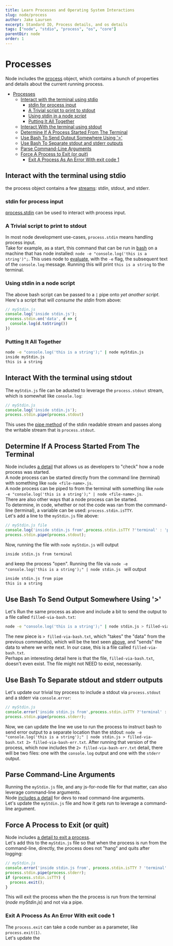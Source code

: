 ```yaml
---
title: Learn Processes and Operating System Interactions
slug: node/process
author: Jake Laursen
excerpt: Standard IO, Process details, and os details
tags: ["node", "stdio", "process", "os", "core"]
parentDir: node
order: 1
---
```


# Processes
Node includes the [process](https://nodejs.org/dist/latest-v18.x/docs/api/process.html) object, which contains a bunch of properties and details about the current running process.  

- [Processes](#processes)
  - [Interact with the terminal using stdio](#interact-with-the-terminal-using-stdio)
    - [stdin for process input](#stdin-for-process-input)
    - [A Trivial script to print to stdout](#a-trivial-script-to-print-to-stdout)
    - [Using stdin in a node script](#using-stdin-in-a-node-script)
    - [Putting It All Together](#putting-it-all-together)
  - [Interact With the terminal using stdout](#interact-with-the-terminal-using-stdout)
  - [Determine If A Process Started From The Terminal](#determine-if-a-process-started-from-the-terminal)
  - [Use Bash To Send Output Somewhere Using '\>'](#use-bash-to-send-output-somewhere-using-)
  - [Use Bash To Separate stdout and stderr outputs](#use-bash-to-separate-stdout-and-stderr-outputs)
  - [Parse Command-Line Arguments](#parse-command-line-arguments)
  - [Force A Process to Exit (or quit)](#force-a-process-to-exit-or-quit)
    - [Exit A Process As An Error With exit code 1](#exit-a-process-as-an-error-with-exit-code-1)

## Interact with the terminal using stdio
the process object contains a few [streams](/node/streams): stdin, stdout, and stderr.  

### stdin for process input
[process.stdin](https://nodejs.org/dist/latest-v18.x/docs/api/process.html#processstdin) can be used to interact with process input.  

### A Trivial script to print to stdout
In most node development use-cases, `process.stdin` means handling process input.  
Take for example, as a start, this command that can be run in [bash](/linux/script-writing/) on a machine that has node installed: `node -e "console.log('this is a string')";`. This uses node to [evaluate](https://nodejs.org/dist/latest-v18.x/docs/api/cli.html#-e---eval-script), with the `-e` flag, the subsequent text of the `console.log` message. Running this will print `this is a string` to the terminal.  

### Using stdin in a node script
The above bash script can be passed to a `|` pipe onto _yet another script_.  Here's a script that will _consume the stdin_ from above:  
```js
// myStdin.js
console.log('inside stdin.js');
process.stdin.on('data', d => {
  console.log(d.toString())
})
```

### Putting It All Together
```bash
node -e "console.log('this is a string');" | node myStdin.js 
inside myStdin.js
this is a string
```

## Interact With the terminal using stdout
The `myStdin.js` file can be adusted to leverage the `process.stdout` stream, which is somewhat like `console.log`:
```js
// myStdin.js
console.log('inside stdin.js');
process.stdin.pipe(process.stdout)
```
This uses the [pipe method](https://nodejs.org/dist/latest-v18.x/docs/api/stream.html#readablepipedestination-options) of the stdin readable stream and passes along the writable stream that is `process.stdout`.  

## Determine If A Process Started From The Terminal
Node includes [a detail](https://nodejs.org/dist/latest-v18.x/docs/api/process.html#a-note-on-process-io) that allows us as developers to "check" how a node process was started.   
A node process can be started directly from the command line (terminal) with something like `node <file-name>.js`.  
A node process can be piped to from the terminal with something like `node -e "console.log('this is a string');" | node <file-name>.js`.  
There are also other ways that a node process can be started.  
To determine, in code, whether or not the code was ran from the command-line (terminal), a variable can be used: `process.stdin.isTTY`.  
Let's add a line to the `myStdin.js` file above:  
```js
// myStdin.js file
console.log('inside stdin.js from',process.stdin.isTTY ?'terminal' : 'pipe');
process.stdin.pipe(process.stdout);
```
Now, running the file with `node myStdin.js` will output 
```
inside stdin.js from terminal
``` 
and keep the process "open". Running the file via `node -e "console.log('this is a string');" | node stdin.js ` will output 
```bash
inside stdin.js from pipe 
this is a string
```

## Use Bash To Send Output Somewhere Using '>'
Let's Run the same process as above and include a bit to send the output to a file called `filled-via-bash.txt`:
```bash
node -e "console.log('this is a string');" | node stdin.js > filled-via-bash.txt
```
The new piece is `> filled-via-bash.txt`, which "takes" the "data" from the previous command(s), which will be the text seen [above](#determine-if-a-process-started-from-the-terminal), and "sends" the data to where we write next. In our case, this is a file called `filled-via-bash.txt`.  
Perhaps an interesting detail here is that the file, `filled-via-bash.txt`, doesn't even exist. The file might not NEED to exist, necessarily.

## Use Bash To Separate stdout and stderr outputs
Let's update our trivial toy process to include a stdout via `process.stdout` and a stderr via `console.error`:
```js
// myStdin.js
console.error('inside stdin.js from',process.stdin.isTTY ?'terminal' : 'pipe');
process.stdin.pipe(process.stderr);
```
Now, we can update the line we use to run the process to instruct bash to send error output to a separate location than the stdout:
`node -e "console.log('this is a string');" | node stdin.js > filled-via-bash.txt 2> filled-via-bash-err.txt`. After running that version of the process, which now includes the `2> filled-via-bash-err.txt` detail, there will be two files: one with the `console.log` output and one with the `stderr` output.  

## Parse Command-Line Arguments
Running the `myStdin.js` file, and any js-for-node file for that matter, can also leverage command-line arguments.  
Node [includes a detail](https://nodejs.org/dist/latest-v18.x/docs/api/process.html#processargv) for devs to read command-line arguments.  
Let's update the `myStdin.js` file and how it gets run to leverage a command-line argument.  


## Force A Process to Exit (or quit)
Node includes [a detail to exit a process](https://nodejs.org/dist/latest-v18.x/docs/api/process.html#processexitcode).  
Let's add this to the `myStdin.js` file so that when the process is run from the command-line, directly, the process does not "hang" and quits after logging:  
```js
// myStdin.js
console.error('inside stdin.js from', process.stdin.isTTY ? 'terminal' : 'pipe');
process.stdin.pipe(process.stderr);
if (process.stdin.isTTY) {
  process.exit();
}
```
This will exit the process when the the process is run from the terminal (_node myStdin.js_) and not via a pipe.

### Exit A Process As An Error With exit code 1
The `process.exit` can take a code number as a parameter, like `process.exit(1)`.  
Let's update the 
